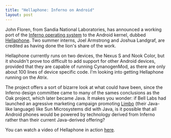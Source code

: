 ```yaml
---
title: "Hellaphone: Inferno on Android"
layout: post
---
```


John Floren, from Sandia National Laboratories, has announced a working port of the <a href="http://en.wikipedia.org/wiki/Inferno_(operating_system)">Inferno operating system</a> to the Android kernel, dubbed [Hellaphone](https://bitbucket.org/floren/inferno/wiki/Home). Two summer interns, Joel Armstrong and Joshua Landgraf, are credited as having done the lion's share of the work. 

Hellaphone currently runs on two devices, the Nexus S and Nook Color, but it shouldn't prove too difficult to add support for other Android devices, provided that they are capable of running CynanogenMod, as there are only about 100 lines of device specific code. I'm looking into getting Hellaphone running on the Atrix.

The project offers a sort of bizarre look at what could have been, since the Inferno design committee came to many of the sames conclusions as the Oak project, which later became Java. It makes you wonder: if Bell Labs had launched an agressive marketing campaign promoting <a href="http://en.wikipedia.org/wiki/Limbo_(programming_language)">Limbo</a> (their Java-like language) like Sun Microsystems did with Java, is it possible that all Android phones would be powered by technology derived from Inferno rather than their current Java-derived offering?

You can watch a video of Hellaphone in action [here](http://www.youtube.com/watch?v=dF_-jQc53jw).
